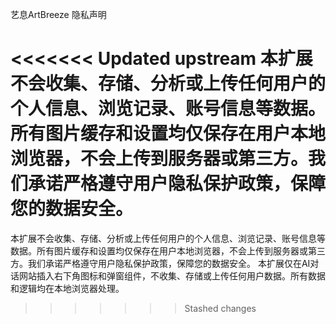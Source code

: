 艺息ArtBreeze 隐私声明

<<<<<<< Updated upstream
本扩展不会收集、存储、分析或上传任何用户的个人信息、浏览记录、账号信息等数据。所有图片缓存和设置均仅保存在用户本地浏览器，不会上传到服务器或第三方。我们承诺严格遵守用户隐私保护政策，保障您的数据安全。
=======
本扩展不会收集、存储、分析或上传任何用户的个人信息、浏览记录、账号信息等数据。所有图片缓存和设置均仅保存在用户本地浏览器，不会上传到服务器或第三方。我们承诺严格遵守用户隐私保护政策，保障您的数据安全。
本扩展仅在AI对话网站插入右下角图标和弹窗组件，不收集、存储或上传任何用户数据。所有数据和逻辑均在本地浏览器处理。
>>>>>>> Stashed changes
